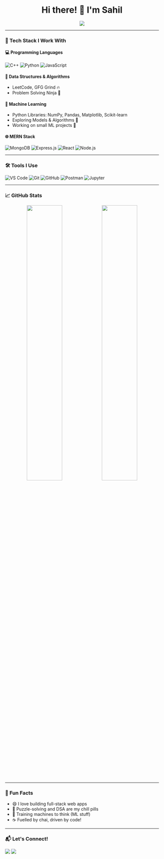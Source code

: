 <h1 align="center">Hi there! 👋 I'm Sahil</h1>

<p align="center">
  <img src="https://readme-typing-svg.herokuapp.com?font=Fira+Code&duration=2000&pause=1000&color=58A6FF&center=true&vCenter=true&width=500&lines=Full+Stack+Web+Developer;C%2B%2B+%7C+DSA+Enthusiast;MERN+Stack+Lover+%F0%9F%92%8E;ML+Enthusiast+%F0%9F%A7%96%E2%80%8D%E2%99%82%EF%B8%8F;" />
</p>

---

### 🚀 Tech Stack I Work With

#### 💻 Programming Languages
![C++](https://img.shields.io/badge/C%2B%2B-00599C?style=flat&logo=c%2B%2B&logoColor=white)
![Python](https://img.shields.io/badge/Python-3776AB?style=flat&logo=python&logoColor=white)
![JavaScript](https://img.shields.io/badge/JavaScript-F7DF1E?style=flat&logo=javascript&logoColor=black)

#### 🧠 Data Structures & Algorithms
- LeetCode, GFG Grind 🔥
- Problem Solving Ninja 🥷

#### 🤖 Machine Learning
- Python Libraries: NumPy, Pandas, Matplotlib, Scikit-learn
- Exploring Models & Algorithms 🧠
- Working on small ML projects 🚀

#### 🌐 MERN Stack
![MongoDB](https://img.shields.io/badge/MongoDB-47A248?style=flat&logo=mongodb&logoColor=white)
![Express.js](https://img.shields.io/badge/Express.js-000000?style=flat&logo=express&logoColor=white)
![React](https://img.shields.io/badge/React-61DAFB?style=flat&logo=react&logoColor=black)
![Node.js](https://img.shields.io/badge/Node.js-339933?style=flat&logo=node.js&logoColor=white)

---

### 🛠️ Tools I Use
![VS Code](https://img.shields.io/badge/VS%20Code-007ACC?style=flat&logo=visual-studio-code&logoColor=white)
![Git](https://img.shields.io/badge/Git-F05032?style=flat&logo=git&logoColor=white)
![GitHub](https://img.shields.io/badge/GitHub-181717?style=flat&logo=github&logoColor=white)
![Postman](https://img.shields.io/badge/Postman-FF6C37?style=flat&logo=postman&logoColor=white)
![Jupyter](https://img.shields.io/badge/Jupyter-F37626?style=flat&logo=jupyter&logoColor=white)


---

### 📈 GitHub Stats
<p align="center">
  <img src="https://github-readme-stats.vercel.app/api?username=Sahil9309&show_icons=true&theme=tokyonight" width="48%" />
  <img src="https://github-readme-streak-stats.herokuapp.com?user=Sahil9309&theme=tokyonight&hide_border=false" width="48%" />
</p>


---

### 🎯 Fun Facts
- 😄 I love building full-stack web apps
- 🧩 Puzzle-solving and DSA are my chill pills
- 🤖 Training machines to think (ML stuff)
- ☕ Fuelled by chai, driven by code!

---

### 📬 Let's Connect!
<p>
  <a href="[https://www.linkedin.com/in/your-profile/"><img src="https://img.shields.io/badge/LinkedIn-blue?style=flat&logo=linkedin&logoColor=white](https://www.linkedin.com/in/sahil-talwekar-650147294/)" /></a>
  <a href="mailto:youremail@sahiltalwekar123@gmail.com"><img src="https://img.shields.io/badge/Gmail-red?style=flat&logo=gmail&logoColor=white" /></a>
</p>
